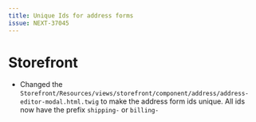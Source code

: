 ```yaml
---
title: Unique Ids for address forms
issue: NEXT-37045
---
```

# Storefront
* Changed the `Storefront/Resources/views/storefront/component/address/address-editor-modal.html.twig` to make the address form ids unique. All ids now have the prefix `shipping-` or `billing-`

